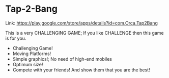 # Tap-2-Bang

Link: https://play.google.com/store/apps/details?id=com.Orca.Tap2Bang

This is a very CHALLENGING GAME; If you like CHALLENGE then this game is for you. 

- Challenging Game!
- Moving Platforms!
- Simple graphics!; No need of high-end mobiles
- Optimum size! 
- Compete with your friends! And show them that you are the best!

